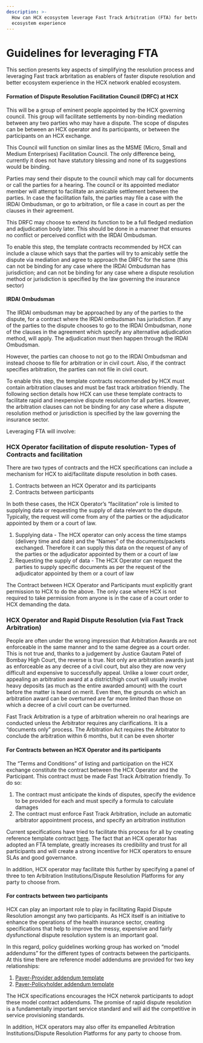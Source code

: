 ```yaml
---
description: >-
  How can HCX ecosystem leverage Fast Track Arbitration (FTA) for better
  ecosystem experience
---
```


# Guidelines for leveraging FTA

This section presents key aspects of simplifying the resolution process and leveraging Fast track arbritation as enablers of faster dispute resolution and better ecosystem experience in the HCX network enabled ecosystem.&#x20;

#### **Formation of Dispute Resolution Facilitation Council (DRFC) at HCX**

This will be a group of eminent people appointed by the HCX governing council. This group will facilitate settlements by non-binding mediation between any two parties who may have a dispute. The scope of disputes can be between an HCX operator and its participants, or between the participants on an HCX exchange.

This Council will function on similar lines as the MSME (Micro, Small and Medium Enterprises) Facilitation Council. The only difference being, currently it does not have statutory blessing and none of its suggestions would be binding.

Parties may send their dispute to the council which may call for documents or call the parties for a hearing. The council or its appointed mediator member will attempt to facilitate an amicable settlement between the parties. In case the facilitation fails, the parties may file a case with the IRDAI Ombudsman, or go to arbitration, or file a case in court as per the clauses in their agreement.

This DRFC may choose to extend its function to be a full fledged mediation and adjudication body later. This should be done in a manner that ensures no conflict or perceived conflict with the IRDAI Ombudsman.

To enable this step, the template contracts recommended by HCX can include a clause which says that the parties will try to amicably settle the dispute via mediation and agree to approach the DRFC for the same (this can not be binding for any case where the IRDAI Ombudsman has jurisdiction; and can not be binding for any case where a dispute resolution method or jurisdiction is specified by the law governing the insurance sector)

#### **IRDAI Ombudsman**

The IRDAI ombudsman may be approached by any of the parties to the dispute, for a contract where the IRDAI ombudsman has jurisdiction. If any of the parties to the dispute chooses to go to the IRDAI Ombudsman, none of the clauses in the agreement which specify any alternative adjudication method, will apply. The adjudication must then happen through the IRDAI Ombudsman.

However, the parties can choose to not go to the IRDAI Ombudsman and instead choose to file for arbitration or in civil court. Also, if the contract specifies arbitration, the parties can not file in civil court.

To enable this step, the template contracts recommended by HCX must contain arbitration clauses and must be fast track arbitration friendly. The following section details how HCX can use these template contracts to facilitate rapid and inexpensive dispute resolution for all parties. However, the arbitration clauses can not be binding for any case where a dispute resolution method or jurisdiction is specified by the law governing the insurance sector.

Leveraging FTA will involve:

### **HCX Operator facilitation of dispute resolution- Types of Contracts and facilitation**

There are two types of contracts and the HCX specifications can include a mechanism for HCX to aid/facilitate dispute resolution in both cases.

1. Contracts between an HCX Operator and its participants
2. Contracts between participants

In both these cases, the HCX Operator’s “facilitation” role is limited to supplying data or requesting the supply of data relevant to the dispute. Typically, the request will come from any of the parties or the adjudicator appointed by them or a court of law.

1. Supplying data - The HCX operator can only access the time stamps (delivery time and date) and the “Names” of the documents/packets exchanged. Therefore it can supply this data on the request of any of the parties or the adjudicator appointed by them or a court of law
2. Requesting the supply of data - The HCX Operator can request the parties to supply specific documents as per the request of the adjudicator appointed by them or a court of law

The Contract between HCX Operator and Participants must explicitly grant permission to HCX to do the above. The only case where HCX is not required to take permission from anyone is in the case of a court order to HCX demanding the data.

### **HCX Operator and Rapid Dispute Resolution (via Fast Track Arbitration)**

People are often under the wrong impression that Arbitration Awards are not enforceable in the same manner and to the same degree as a court order. This is not true and, thanks to a judgement by Justice Gautam Patel of Bombay High Court, the reverse is true. Not only are arbitration awards just as enforceable as any decree of a civil court, but also they are now very difficult and expensive to successfully appeal. Unlike a lower court order, appealing an arbitration award at a district/high court will usually involve heavy deposits (as much as the entire awarded amount) with the court before the matter is heard on merit. Even then, the grounds on which an arbitration award can be overturned are far more limited than those on which a decree of a civil court can be overturned.

Fast Track Arbitration is a type of arbitration wherein no oral hearings are conducted unless the Arbitrator requires any clarifications. It is a “documents only” process. The Arbitration Act requires the Arbitrator to conclude the arbitration within 6 months, but it can be even shorter

#### **For Contracts between an HCX Operator and its participants**

The “Terms and Conditions” of listing and participation on the HCX exchange constitute the contract between the HCX Operator and the Participant. This contract must be made Fast Track Arbitration friendly. To do so:&#x20;

1. The contract must anticipate the kinds of disputes, specify the evidence to be provided for each and must specify a formula to calculate damages&#x20;
2. The contract must enforce Fast Track Arbitration, include an automatic arbitrator appointment process, and specify an arbitration institution

Current specifications have tried to facilitate this process for all by creating reference template contract [here](../reference-templates/). The fact that an HCX operator has adopted an FTA template, greatly increases its credibility and trust for all participants and will create a strong incentive for HCX operators to ensure SLAs and good governance.

In addition, HCX operator may facilitate this further by specifying a panel of three to ten Arbitration Institutions/Dispute Resolution Platforms for any party to choose from.

#### **For contracts between two participants**

HCX can play an important role to play in facilitating Rapid Dispute Resolution amongst any two participants. As HCX itself is an initiative to enhance the operations of the health insurance sector, creating specifications that help to improve the messy, expensive and fairly dysfunctional dispute resolution system is an important goal.

In this regard, policy guidelines working group has worked on “model addendums” for the different types of contracts between the participants. At this time there are reference model addendums are provided for two key relationships:

1. [Payer-Provider addendum template](../reference-templates/payer-provider-addendum.md)
2. [Payer-Policyholder addendum template](../reference-templates/payer-policyholder-addendum.md)

The HCX specifications encourages the HCX netwrok participants to adopt these model contract addendums. The promise of rapid dispute resolution is a fundamentally important service standard and will aid the  competitive in service provisioning standards.&#x20;

In addition, HCX operators may also offer its empanelled Arbitration Institutions/Dispute Resolution Platforms for any party to choose from.
